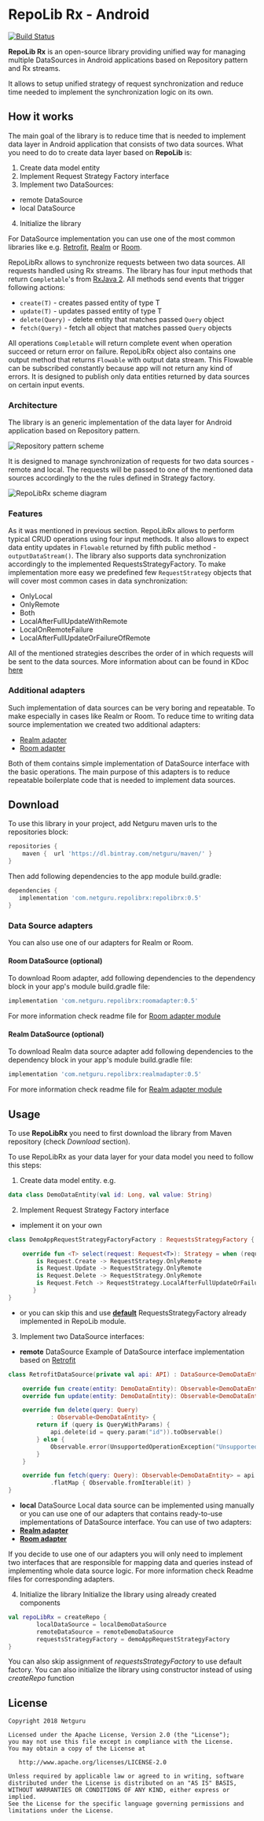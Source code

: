 # RepoLib Rx - Android
[![Build Status](https://app.bitrise.io/app/7a625a7d28607b69/status.svg?token=mqrar0Rvro3FeTPiRF4_fQ&branch=master)](https://github.com/netguru/repolib-android)

**RepoLib Rx** is an open-source library providing unified way for managing multiple DataSources in
Android applications based on Repository pattern and Rx streams.

It allows to setup unified strategy of request synchronization and reduce time needed to implement
 the synchronization logic on its own.

## How it works
The main goal of the library is to reduce time that is needed to implement data layer in Android
application that consists of two data sources. What you need to do to create data layer based
on **RepoLib** is:

1. Create data model entity
2. Implement Request Strategy Factory interface
3. Implement two DataSources:
 * remote DataSource
 * local DataSource
4. Initialize the library

For DataSource implementation you can use one of the most common libraries like e.g. [Retrofit](https://github.com/square/retrofit),
[Realm](https://realm.io/blog/realm-for-android/) or [Room](https://developer.android.com/topic/libraries/architecture/room).

RepoLibRx allows to synchronize requests between two data sources. All requests handled using Rx streams. 
The library has four input methods that return `Completable`'s from [RxJava 2](https://github.com/ReactiveX/RxJava). 
All methods send events that trigger following actions:
* `create(T)` - creates passed entity of type T
* `update(T)` - updates passed entity of type T
* `delete(Query)` - delete entity that matches passed `Query` object
* `fetch(Query)` - fetch all object that matches passed `Query` objects

All operations `Completable` will return complete event when operation succeed or return error on failure.
RepoLibRx object also contains one output method that returns `Flowable` with output data stream. 
This Flowable can be subscribed constantly because app will not return any kind of errors. 
It is designed to publish only data entities returned by data sources on certain input events.

### Architecture
The library is an generic implementation of the data layer for Android application based on
Repository pattern.

![Repository pattern scheme](images/repository_pattern.png "Repository pattern scheme")

It is designed to manage synchronization of requests for two data sources - remote and local.
The requests will be passed to one of the mentioned data sources accordingly to the the rules
defined in Strategy factory.

![RepoLibRx scheme diagram](images/lib_architecture.png "RepoLibRx scheme")

### Features
As it was mentioned in previous section. RepoLibRx allows to perform typical CRUD operations 
using four input methods. It also allows to expect data entity updates in `Flowable` returned by 
fifth public method - `outputDataStream()`.
The library also supports data synchronization accordingly to the implemented RequestsStrategyFactory.
 To make implementation more easy we predefined few `RequestStrategy` objects that will cover most 
 common cases in data synchronization:
* OnlyLocal
* OnlyRemote
* Both
* LocalAfterFullUpdateWithRemote
* LocalOnRemoteFailure
* LocalAfterFullUpdateOrFailureOfRemote

All of the mentioned strategies describes the order of in which requests will be sent to the data 
sources. More information about can be found in KDoc
 [here](https://github.com/netguru/repolib-android/blob/master/repolibrx/src/main/kotlin/com/netguru/repolibrx/strategy/RequestStrategy.kt)

### Additional adapters
Such implementation of data sources can be very boring and repeatable. To make especially in cases
like Realm or Room. To reduce time to writing data source implementation we created two additional
adapters:
 * [Realm adapter](https://github.com/netguru/repolib-android/tree/master/realmadapter)
 * [Room adapter](https://github.com/netguru/repolib-android/tree/master/roomadapter)

Both of them contains simple implementation of DataSource interface with the basic operations.
The main purpose of this adapters is to reduce repeatable boilerplate code that is needed to
implement data sources.


## Download
To use this library in your project, add Netguru maven urls to the repositories block:
```gradle
repositories {
    maven {  url 'https://dl.bintray.com/netguru/maven/' }
}
```

Then add following dependencies to the app module build.gradle:
```gradle
dependencies {
   implementation 'com.netguru.repolibrx:repolibrx:0.5'
}

```

### Data Source adapters
You can also use one of our adapters for Realm or Room.


#### Room DataSource (optional)
To download Room adapter, add following dependencies to the dependency block in your 
app's module build.gradle file:
```gradle
implementation 'com.netguru.repolibrx:roomadapter:0.5'
```

For more information check readme file for [Room adapter module](https://github.com/netguru/repolib-android/tree/master/roomadapter)

#### Realm DataSource (optional)
To download Realm data source adapter add following dependencies to the dependency block in your 
app's module build.gradle file:
```gradle
implementation 'com.netguru.repolibrx:realmadapter:0.5'
```
For more information check readme file for [Realm adapter module](https://github.com/netguru/repolib-android/tree/master/realmadapter)

## Usage
To use **RepoLibRx** you need to first download the library from Maven repository
(check *Download* section).

To use RepoLibRx as your data layer for your data model you need to follow this steps:

1. Create data model entity. e.g.
```kotlin
data class DemoDataEntity(val id: Long, val value: String)
```

2. Implement Request Strategy Factory interface
 * implement it on your own
 ```kotlin
class DemoAppRequestStrategyFactoryFactory : RequestsStrategyFactory {

     override fun <T> select(request: Request<T>): Strategy = when (request) {
         is Request.Create -> RequestStrategy.OnlyRemote
         is Request.Update -> RequestStrategy.OnlyRemote
         is Request.Delete -> RequestStrategy.OnlyRemote
         is Request.Fetch -> RequestStrategy.LocalAfterFullUpdateOrFailureOfRemote
        }
 }
 ```
  * or you can skip this and use **[default](https://github.com/netguru/repolib-android/blob/master/repolibrx/src/main/kotlin/com/netguru/repolibrx/strategy/DefaultRequestsStrategyFactory.kt)**
   RequestsStrategyFactory already implemented in RepoLib module.


3. Implement two DataSource interfaces:
 * **remote** DataSource
 Example of DataSource interface implementation based on [Retrofit](https://github.com/square/retrofit)
```kotlin
class RetrofitDataSource(private val api: API) : DataSource<DemoDataEntity> {

    override fun create(entity: DemoDataEntity): Observable<DemoDataEntity> = api.create(entity)
    override fun update(entity: DemoDataEntity): Observable<DemoDataEntity> = api.update(entity)

    override fun delete(query: Query)
            : Observable<DemoDataEntity> {
        return if (query is QueryWithParams) {
            api.delete(id = query.param("id")).toObservable()
        } else {
            Observable.error(UnsupportedOperationException("Unsupported query: $query"))
        }
    }

    override fun fetch(query: Query): Observable<DemoDataEntity> = api.get()
            .flatMap { Observable.fromIterable(it) }
}
```

 * **local** DataSource
 Local data source can be implemented using manually or you can use one of our adapters that contains
  ready-to-use implementations of DataSource interface. You can use of two adapters:
  * **[Realm adapter](https://github.com/netguru/repolib-android/tree/master/realmadapter)**
  * **[Room adapter](https://github.com/netguru/repolib-android/tree/master/roomadapter)**

 If you decide to use one of our adapters you will only need to implement two interfaces that are
 responsible for mapping data and queries instead of implementing whole data source logic.
 For more information check Readme files for corresponding adapters.

4. Initialize the library
Initialize the library using already created components
```kotlin
val repoLibRx = createRepo {
        localDataSource = localDemoDataSource
        remoteDataSource = remoteDemoDataSource
        requestsStrategyFactory = demoAppRequestStrategyFactory
}
```

You can also skip assignment of *requestsStrategyFactory* to use default factory. You can also
initialize the library using constructor instead of using *createRepo* function


## License  
```
Copyright 2018 Netguru

Licensed under the Apache License, Version 2.0 (the "License");
you may not use this file except in compliance with the License.
You may obtain a copy of the License at

   http://www.apache.org/licenses/LICENSE-2.0

Unless required by applicable law or agreed to in writing, software
distributed under the License is distributed on an "AS IS" BASIS,
WITHOUT WARRANTIES OR CONDITIONS OF ANY KIND, either express or implied.
See the License for the specific language governing permissions and
limitations under the License.
```
